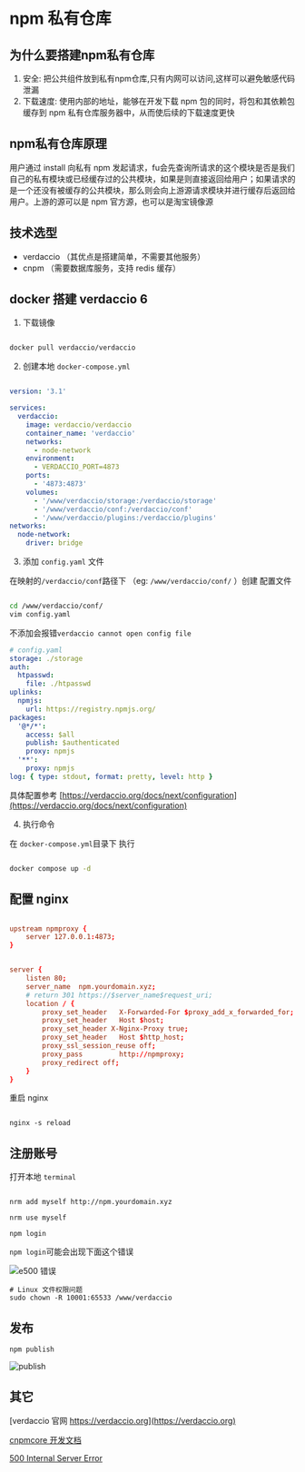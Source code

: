 # npm 私有仓库

## 为什么要搭建npm私有仓库

1. 安全: 把公共组件放到私有npm仓库,只有内网可以访问,这样可以避免敏感代码泄漏
2. 下载速度: 使用内部的地址，能够在开发下载 npm 包的同时，将包和其依赖包缓存到 npm 私有仓库服务器中，从而使后续的下载速度更快

## npm私有仓库原理

用户通过 install 向私有 npm 发起请求，fu会先查询所请求的这个模块是否是我们自己的私有模块或已经缓存过的公共模块，如果是则直接返回给用户；如果请求的是一个还没有被缓存的公共模块，那么则会向上游源请求模块并进行缓存后返回给用户。上游的源可以是 npm 官方源，也可以是淘宝镜像源

## 技术选型

* verdaccio （其优点是搭建简单，不需要其他服务）
* cnpm （需要数据库服务，支持 redis 缓存）

## docker 搭建 verdaccio 6

1. 下载镜像

```sh

docker pull verdaccio/verdaccio

```

2. 创建本地 `docker-compose.yml`

```yml

version: '3.1'

services:
  verdaccio:
    image: verdaccio/verdaccio
    container_name: 'verdaccio'
    networks:
      - node-network
    environment:
      - VERDACCIO_PORT=4873
    ports:
      - '4873:4873'
    volumes:
      - '/www/verdaccio/storage:/verdaccio/storage'
      - '/www/verdaccio/conf:/verdaccio/conf'
      - '/www/verdaccio/plugins:/verdaccio/plugins'
networks:
  node-network:
    driver: bridge

```

3. 添加 `config.yaml` 文件

在映射的`/verdaccio/conf`路径下 （eg: `/www/verdaccio/conf/`  ）创建 配置文件

```sh

cd /www/verdaccio/conf/
vim config.yaml

```

不添加会报错`verdaccio cannot open config file`

```yaml
# config.yaml
storage: ./storage
auth:
  htpasswd:
    file: ./htpasswd
uplinks:
  npmjs:
    url: https://registry.npmjs.org/
packages:
  '@*/*':
    access: $all
    publish: $authenticated
    proxy: npmjs
  '**':
    proxy: npmjs
log: { type: stdout, format: pretty, level: http }

```

具体配置参考 [https://verdaccio.org/docs/next/configuration](https://verdaccio.org/docs/next/configuration)

4. 执行命令

在 `docker-compose.yml`目录下 执行

```sh

docker compose up -d

```

## 配置 nginx

```conf

upstream npmproxy {
    server 127.0.0.1:4873;
}


server {
    listen 80;
    server_name  npm.yourdomain.xyz;
    # return 301 https://$server_name$request_uri;
    location / {
        proxy_set_header   X-Forwarded-For $proxy_add_x_forwarded_for;
        proxy_set_header   Host $host;
        proxy_set_header X-Nginx-Proxy true;
        proxy_set_header   Host $http_host;
        proxy_ssl_session_reuse off;
        proxy_pass         http://npmproxy;
        proxy_redirect off;
    }
}

```

重启 nginx

```shell

nginx -s reload

```

## 注册账号

打开本地 `terminal`

```shell

nrm add myself http://npm.yourdomain.xyz

nrm use myself

npm login

```

`npm login`可能会出现下面这个错误

![e500 错误](https://img.wangdongdong9264.xyz/verdaccio_e500.png)

```shell
# Linux 文件权限问题
sudo chown -R 10001:65533 /www/verdaccio

```

## 发布

```shell
npm publish
```

![ publish](https://img.wangdongdong9264.xyz/verdaccio_publish.png)

## 其它

[verdaccio 官网 https://verdaccio.org](https://verdaccio.org)

[cnpmcore 开发文档](https://github.com/cnpm/cnpmcore/blob/main/DEVELOPER.md)

[500 Internal Server Error](https://github.com/verdaccio/verdaccio/issues/1814)
